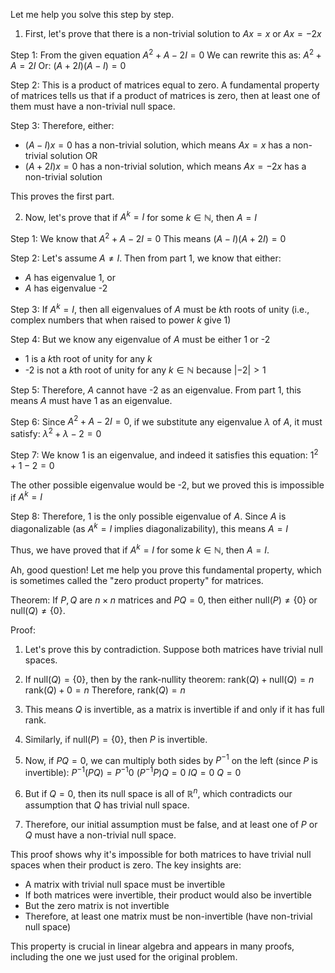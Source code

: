 Let me help you solve this step by step.

1. First, let's prove that there is a non-trivial solution to $Ax=x$ or $Ax=-2x$

Step 1: From the given equation $A^2+A-2I=0$
We can rewrite this as: $A^2+A=2I$
Or: $(A+2I)(A-I)=0$

Step 2: This is a product of matrices equal to zero. A fundamental property of matrices tells us that if a product of matrices is zero, then at least one of them must have a non-trivial null space.

Step 3: Therefore, either:
- $(A-I)x=0$ has a non-trivial solution, which means $Ax=x$ has a non-trivial solution
OR
- $(A+2I)x=0$ has a non-trivial solution, which means $A x=-2x$ has a non-trivial solution

This proves the first part.

2. Now, let's prove that if $A^k=I$ for some $k\in \mathbb{N}$, then $A=I$

Step 1: We know that $A^2+A-2I=0$
This means $(A-I)(A+2I)=0$

Step 2: Let's assume $A\neq I$. Then from part 1, we know that either:
- $A$ has eigenvalue 1, or
- $A$ has eigenvalue -2

Step 3: If $A^k=I$, then all eigenvalues of $A$ must be $k$th roots of unity (i.e., complex numbers that when raised to power $k$ give 1)

Step 4: But we know any eigenvalue of $A$ must be either 1 or -2
- 1 is a $k$th root of unity for any $k$
- -2 is not a $k$th root of unity for any $k\in \mathbb{N}$ because $|-2|>1$

Step 5: Therefore, $A$ cannot have -2 as an eigenvalue. From part 1, this means $A$ must have 1 as an eigenvalue.

Step 6: Since $A^2+A-2I=0$, if we substitute any eigenvalue $\lambda$ of $A$, it must satisfy:
$\lambda^2+\lambda-2=0$

Step 7: We know 1 is an eigenvalue, and indeed it satisfies this equation:
$1^2+1-2=0$

The other possible eigenvalue would be -2, but we proved this is impossible if $A^k=I$

Step 8: Therefore, 1 is the only possible eigenvalue of $A$. Since $A$ is diagonalizable (as $A^k=I$ implies diagonalizability), this means $A=I$

Thus, we have proved that if $A^k=I$ for some $k\in \mathbb{N}$, then $A=I$.


Ah, good question! Let me help you prove this fundamental property, which is sometimes called the "zero product property" for matrices.

Theorem: If $P,Q$ are $n×n$ matrices and $PQ=0$, then either $\text{null}(P)\neq\{0\}$ or $\text{null}(Q)\neq\{0\}$.

Proof:

1) Let's prove this by contradiction. Suppose both matrices have trivial null spaces.

2) If $\text{null}(Q)=\{0\}$, then by the rank-nullity theorem:
   $\text{rank}(Q) + \text{null}(Q) = n$
   $\text{rank}(Q) + 0 = n$
   Therefore, $\text{rank}(Q)=n$

3) This means $Q$ is invertible, as a matrix is invertible if and only if it has full rank.

4) Similarly, if $\text{null}(P)=\{0\}$, then $P$ is invertible.

5) Now, if $PQ=0$, we can multiply both sides by $P^{-1}$ on the left (since $P$ is invertible):
   $P^{-1}(PQ)=P^{-1}0$
   $(P^{-1}P)Q=0$
   $IQ=0$
   $Q=0$

6) But if $Q=0$, then its null space is all of $\mathbb{R}^n$, which contradicts our assumption that $Q$ has trivial null space.

7) Therefore, our initial assumption must be false, and at least one of $P$ or $Q$ must have a non-trivial null space.

This proof shows why it's impossible for both matrices to have trivial null spaces when their product is zero. The key insights are:
- A matrix with trivial null space must be invertible
- If both matrices were invertible, their product would also be invertible
- But the zero matrix is not invertible
- Therefore, at least one matrix must be non-invertible (have non-trivial null space)

This property is crucial in linear algebra and appears in many proofs, including the one we just used for the original problem.